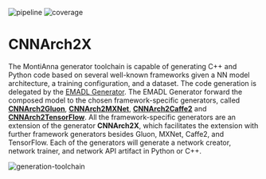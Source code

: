 <!-- (c) https://github.com/MontiCore/monticore -->
![pipeline](https://git.rwth-aachen.de/monticore/EmbeddedMontiArc/generators/cnnarch2x/badges/master/build.svg)
![coverage](https://git.rwth-aachen.de/monticore/EmbeddedMontiArc/generators/cnnarch2x/badges/master/coverage.svg)

# CNNArch2X

The MontiAnna generator toolchain is capable of generating C++ and Python code based on several well-known frameworks given a NN model architecture, a training configuration, and a dataset. The code generation is delegated by the [EMADL Generator](https://git.rwth-aachen.de/monticore/EmbeddedMontiArc/generators/EMADL2CPP). The EMADL Generator forward the composed model to the chosen framework-specific generators, called **[CNNArch2Gluon](https://git.rwth-aachen.de/monticore/EmbeddedMontiArc/generators/CNNArch2Gluon)**, **[CNNArch2MXNet](https://git.rwth-aachen.de/monticore/EmbeddedMontiArc/generators/CNNArch2MXNet)**, **[CNNArch2Caffe2](https://git.rwth-aachen.de/monticore/EmbeddedMontiArc/generators/CNNArch2Caffe2)** and **[CNNArch2TensorFlow](https://git.rwth-aachen.de/monticore/EmbeddedMontiArc/generators/cnnarch2tensorflow)**. All the framework-specific generators are an extension of the generator **CNNArch2X**, which facilitates the extension with further framework generators besides Gluon, MXNet, Caffe2, and TensorFlow. Each of the generators will generate a network creator, network trainer, and network API artifact in Python or C++. 

![generation-toolchain](https://git.rwth-aachen.de/monticore/EmbeddedMontiArc/generators/cnnarch2x/badges/master/emadl_generator_toolchain.png)